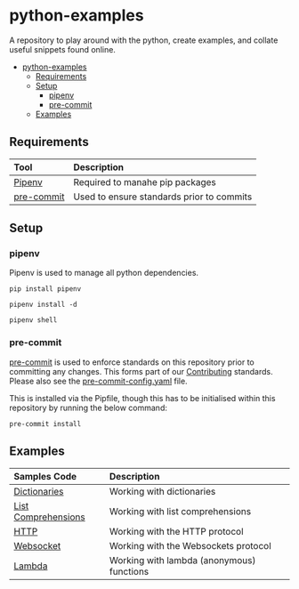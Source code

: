# python-examples

A repository to play around with the python, create examples, and collate useful
snippets found online.

- [python-examples](#python-examples)
  - [Requirements](#requirements)
  - [Setup](#setup)
    - [pipenv](#pipenv)
    - [pre-commit](#pre-commit)
  - [Examples](#examples)

## Requirements

| Tool                                       | Description                               |
| :----------------------------------------- | :---------------------------------------- |
| [Pipenv](https://pypi.org/project/pipenv/) | Required to manahe pip packages           |
| [pre-commit](https://pre-commit.com/)      | Used to ensure standards prior to commits |

## Setup

### pipenv

Pipenv is used to manage all python dependencies.

```shell
pip install pipenv
```

```shell
pipenv install -d
```

```shell
pipenv shell
```

### pre-commit

[pre-commit](https://pre-commit.com/) is used to enforce standards on this repository prior to committing any changes. This forms part of
our [Contributing](../CONTRIBUTING.md) standards. Please also see the
[pre-commit-config.yaml](../.pre-commit-config.yaml) file.

This is installed via the Pipfile, though this has to be initialised within this repository by running the below
command:

```shell
pre-commit install
```

## Examples

| Samples Code                                    | Description                               |
| :---------------------------------------------- | :---------------------------------------- |
| [Dictionaries](src/dictionaries/)               | Working with dictionaries                 |
| [List Comprehensions](src/list-comprehensions/) | Working with list comprehensions          |
| [HTTP](src/http/)                               | Working with the HTTP protocol            |
| [Websocket](src/websockets/)                    | Working with the Websockets protocol      |
| [Lambda](src/lambda/)                           | Working with lambda (anonymous) functions |
